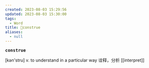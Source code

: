 ```yaml
---
created: 2023-08-03 15:29:56
updated: 2023-08-03 15:30:00
tags:
  - Word
title: 📖construe
aliases:
  - null
---
```


<pre><strong>construe</strong></pre>
[kən'stru]
v. to understand in a particular way 诠释，分析
[[interpret]]
